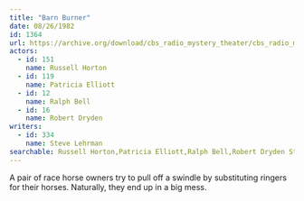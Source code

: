 ```yaml
---
title: "Barn Burner"
date: 08/26/1982
id: 1364
url: https://archive.org/download/cbs_radio_mystery_theater/cbs_radio_mystery_theater-1351-1399.zip/cbs_radio_mystery_theater-1351-1399%2Fcbsrmt_1364_barn_burner.mp3
actors:  
  - id: 151
    name: Russell Horton  
  - id: 119
    name: Patricia Elliott  
  - id: 12
    name: Ralph Bell  
  - id: 16
    name: Robert Dryden
writers:  
  - id: 334
    name: Steve Lehrman
searchable: Russell Horton,Patricia Elliott,Ralph Bell,Robert Dryden Steve Lehrman
---
```

A pair of race horse owners try to pull off a swindle by substituting ringers for their horses. Naturally, they end up in a big mess.